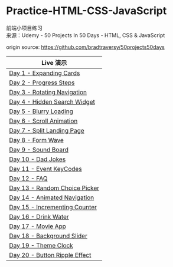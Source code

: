 # Practice-HTML-CSS-JavaScript
  
前端小项目练习  
来源：Udemy - 50 Projects In 50 Days - HTML, CSS & JavaScript
 
origin source: https://github.com/bradtraversy/50projects50days
 
 
| Live 演示                                                         |
| ------------------------------------------------------------ |
| [Day 1 - Expanding Cards](https://juliayin970130.github.io/Practice-HTML-CSS-JavaScript/Day01) |
| [Day 2 - Progress Steps](https://juliayin970130.github.io/Practice-HTML-CSS-JavaScript/Day02) |
| [Day 3 - Rotating Navigation](https://juliayin970130.github.io/Practice-HTML-CSS-JavaScript/Day03) |
| [Day 4 - Hidden Search Widget](https://juliayin970130.github.io/Practice-HTML-CSS-JavaScript/Day04) |
| [Day 5 - Blurry Loading](https://juliayin970130.github.io/Practice-HTML-CSS-JavaScript/Day05) |
| [Day 6 - Scroll Animation](https://juliayin970130.github.io/Practice-HTML-CSS-JavaScript/Day06) |
| [Day 7 - Split Landing Page](https://juliayin970130.github.io/Practice-HTML-CSS-JavaScript/Day07) |
| [Day 8 - Form Wave](https://juliayin970130.github.io/Practice-HTML-CSS-JavaScript/Day08) |
| [Day 9 - Sound Board](https://juliayin970130.github.io/Practice-HTML-CSS-JavaScript/Day09) |
| [Day 10 - Dad Jokes](https://juliayin970130.github.io/Practice-HTML-CSS-JavaScript/Day10) |
| [Day 11 - Event KeyCodes](https://juliayin970130.github.io/Practice-HTML-CSS-JavaScript/Day11) |
| [Day 12 - FAQ](https://juliayin970130.github.io/Practice-HTML-CSS-JavaScript/Day12) |
| [Day 13 - Random Choice Picker](https://juliayin970130.github.io/Practice-HTML-CSS-JavaScript/Day13) |
| [Day 14 - Animated Navigation](https://juliayin970130.github.io/Practice-HTML-CSS-JavaScript/Day14) |
| [Day 15 - Incrementing Counter](https://juliayin970130.github.io/Practice-HTML-CSS-JavaScript/Day15) |
| [Day 16 - Drink Water](https://juliayin970130.github.io/Practice-HTML-CSS-JavaScript/Day16) |
| [Day 17 - Movie App](https://juliayin970130.github.io/Practice-HTML-CSS-JavaScript/Day17) |
| [Day 18 - Background Slider](https://juliayin970130.github.io/Practice-HTML-CSS-JavaScript/Day18) |
| [Day 19 - Theme Clock](https://juliayin970130.github.io/Practice-HTML-CSS-JavaScript/Day19) |
| [Day 20 - Button Ripple Effect](https://juliayin970130.github.io/Practice-HTML-CSS-JavaScript/Day20) |



